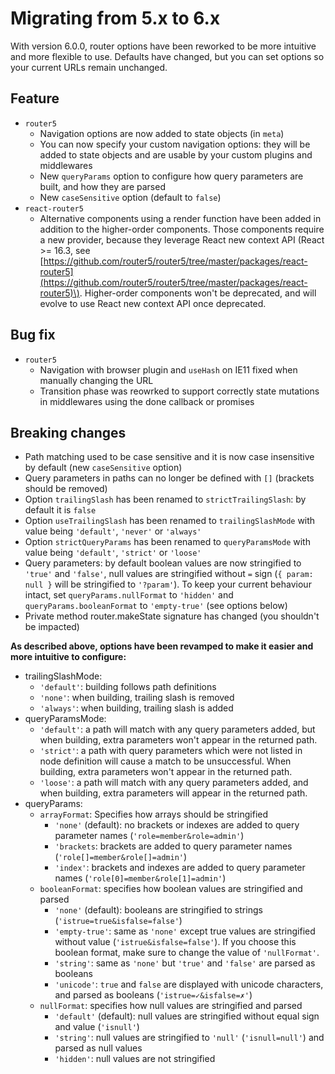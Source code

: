 # Migrating from 5.x to 6.x

With version 6.0.0, router options have been reworked to be more intuitive and more flexible to use. Defaults have changed, but you can set options so your current URLs remain unchanged.

## Feature

* `router5`
  * Navigation options are now added to state objects \(in `meta`\)
  * You can now specify your custom navigation options: they will be added to state objects and are usable by your custom plugins and middlewares
  * New `queryParams` option to configure how query parameters are built, and how they are parsed
  * New `caseSensitive` option \(default to `false`\)
* `react-router5`
  * Alternative components using a render function have been added in addition to the higher-order components. Those components require a new provider, because they leverage React new context API \(React &gt;= 16.3, see [https://github.com/router5/router5/tree/master/packages/react-router5](https://github.com/router5/router5/tree/master/packages/react-router5)\). Higher-order components won't be deprecated, and will evolve to use React new context API once deprecated.

## Bug fix

* `router5`
  * Navigation with browser plugin and `useHash` on IE11 fixed when manually changing the URL
  * Transition phase was reowrked to support correctly state mutations in middlewares using the done callback or promises

## Breaking changes

* Path matching used to be case sensitive and it is now case insensitive by default \(new `caseSensitive` option\)
* Query parameters in paths can no longer be defined with `[]` \(brackets should be removed\)
* Option `trailingSlash` has been renamed to `strictTrailingSlash`: by default it is `false`
* Option `useTrailingSlash` has been renamed to `trailingSlashMode` with value being `'default'`, `'never'` or `'always'`
* Option `strictQueryParams` has been renamed to `queryParamsMode` with value being `'default'`, `'strict'` or `'loose'`
* Query parameters: by default boolean values are now stringified to `'true'` and `'false'`, null values are stringified without `=` sign \(`{ param: null }` will be stringified to `'?param'`\). To keep your current behaviour intact, set `queryParams.nullFormat` to `'hidden'` and `queryParams.booleanFormat` to `'empty-true'` \(see options below\)
* Private method router.makeState signature has changed \(you shouldn't be impacted\)

**As described above, options have been revamped to make it easier and more intuitive to configure:**

* trailingSlashMode:
  * `'default'`: building follows path definitions
  * `'none'`: when building, trailing slash is removed
  * `'always'`: when building, trailing slash is added
* queryParamsMode:
  * `'default'`: a path will match with any query parameters added, but when building, extra parameters won't appear in the returned path.
  * `'strict'`: a path with query parameters which were not listed in node definition will cause a match to be unsuccessful. When building, extra parameters won't appear in the returned path.
  * `'loose'`: a path will match with any query parameters added, and when building, extra parameters will appear in the returned path.
* queryParams:
  * `arrayFormat`: Specifies how arrays should be stringified
    * `'none'` \(default\): no brackets or indexes are added to query parameter names \(`'role=member&role=admin'`\)
    * `'brackets`: brackets are added to query parameter names \(`'role[]=member&role[]=admin'`\)
    * `'index'`: brackets and indexes are added to query parameter names \(`'role[0]=member&role[1]=admin'`\)
  * `booleanFormat`: specifies how boolean values are stringified and parsed
    * `'none'` \(default\): booleans are stringified to strings \(`'istrue=true&isfalse=false'`\)
    * `'empty-true'`: same as `'none'` except true values are stringified without value \(`'istrue&isfalse=false'`\). If you choose this boolean format, make sure to change the value of `'nullFormat'`.
    * `'string'`: same as `'none'` but `'true'` and `'false'` are parsed as booleans
    * `'unicode'`: `true` and `false` are displayed with unicode characters, and parsed as booleans \(`'istrue=✓&isfalse=✗'`\)
  * `nullFormat`: specifies how null values are stringified and parsed
    * `'default'` \(default\): null values are stringified without equal sign and value \(`'isnull'`\)
    * `'string'`: null values are stringified to `'null'` \(`'isnull=null'`\) and parsed as null values
    * `'hidden'`: null values are not stringified

